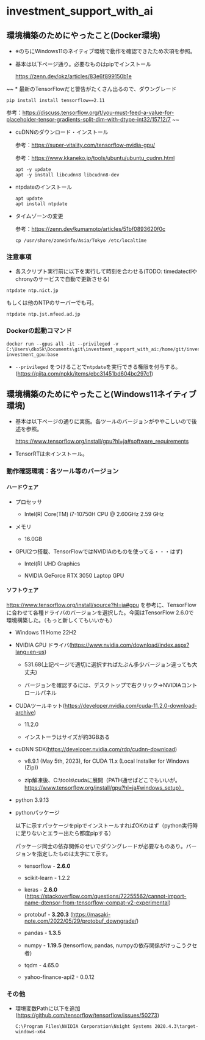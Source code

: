# investment_support_with_ai

## 環境構築のためにやったこと(Docker環境)

* ※のちにWindows11のネイティブ環境で動作を確認できたため次項を参照。

* 基本は以下ページ通り。必要なものはpipでインストール

  https://zenn.dev/okz/articles/83e6f899150b1e

~~ * 最新のTensorFlowだと警告がたくさん出るので、ダウングレード

  ```
  pip install install tensorflow==2.11
  ```

  参考：https://discuss.tensorflow.org/t/you-must-feed-a-value-for-placeholder-tensor-gradients-split-dim-with-dtype-int32/15712/7 ~~ 

* cuDNNのダウンロード・インストール

  参考：https://super-vitality.com/tensorflow-nvidia-gpu/

  参考：https://www.kkaneko.jp/tools/ubuntu/ubuntu_cudnn.html
  
  ```
  apt -y update
  apt -y install libcudnn8 libcudnn8-dev
  ```

* ntpdateのインストール

  ```
  apt update
  apt install ntpdate
  ```

* タイムゾーンの変更

  参考：https://zenn.dev/kumamoto/articles/51bf0893620f0c

  ```
  cp /usr/share/zoneinfo/Asia/Tokyo /etc/localtime
  ```

### 注意事項

* 各スクリプト実行前に以下を実行して時刻を合わせる(TODO: timedatectlやchronyのサービスで自動で更新させる)

```
ntpdate ntp.nict.jp
```

もしくは他のNTPのサーバーでも可。

```
ntpdate ntp.jst.mfeed.ad.jp
```

### Dockerの起動コマンド

```
docker run --gpus all -it --privileged -v C:\Users\dko5k\Documents\git\investment_support_with_ai:/home/git/investment_support_with_ai investment_gpu:base
```

* `--privileged` をつけることで`ntpdate`を実行できる権限を付与する。(https://qiita.com/npkk/items/ebc31451bd604bc297c1)

## 環境構築のためにやったこと(Windows11ネイティブ環境)

* 基本は以下ページの通りに実施。各ツールのバージョンがややこしいので後述を参照。

  https://www.tensorflow.org/install/gpu?hl=ja#software_requirements

* TensorRTは未インストール。

### 動作確認環境：各ツール等のバージョン

#### ハードウェア

* プロセッサ

   * Intel(R) Core(TM) i7-10750H CPU @ 2.60GHz   2.59 GHz

* メモリ

   * 16.0GB

* GPU(2つ搭載、TensorFlowではNVIDIAのものを使ってる・・・はず)

   * Intel(R) UHD Graphics

   * NVIDIA GeForce RTX 3050 Laptop GPU

#### ソフトウェア

https://www.tensorflow.org/install/source?hl=ja#gpu を参考に、TensorFlowに合わせて各種ドライバのバージョンを選択した。今回はTensorFlow 2.6.0で環境構築した。（もっと新しくてもいいかも）

* Windows 11 Home 22H2

* NVIDIA GPU ドライバ(https://www.nvidia.com/download/index.aspx?lang=en-us)

   * 531.68(上記ページで適切に選択すればたぶん多少バージョン違っても大丈夫)

   * バージョンを確認するには、デスクトップで右クリック->NVIDIAコントロールパネル

* CUDAツールキット(https://developer.nvidia.com/cuda-11.2.0-download-archive)

   * 11.2.0

   * インストーラはサイズが約3GBある

* cuDNN SDK(https://developer.nvidia.com/rdp/cudnn-download)

   * v8.9.1 (May 5th, 2023), for CUDA 11.x (Local Installer for Windows (Zip))

   * zip解凍後、C:\tools\cudaに展開（PATH通せばどこでもいいが。https://www.tensorflow.org/install/gpu?hl=ja#windows_setup）

* python 3.9.13

* pythonパッケージ

  以下に示すパッケージをpipでインストールすればOKのはず（python実行時に足りないとエラー出たら都度pipする）

  パッケージ同士の依存関係のせいでダウングレードが必要なものあり。バージョンを指定したものは太字にて示す。

   * tensorflow - **2.6.0**

   * scikit-learn - 1.2.2

   * keras - **2.6.0** (https://stackoverflow.com/questions/72255562/cannot-import-name-dtensor-from-tensorflow-compat-v2-experimental)

   * protobuf - **3.20.3** (https://masaki-note.com/2022/05/29/protobuf_downgrade/)

   * pandas - **1.3.5**

   * numpy - **1.19.5** (tensorflow, pandas, numpyの依存関係がけっこうクセ者)

   * tqdm - 4.65.0

   * yahoo-finance-api2 - 0.0.12

### その他

* 環境変数Pathに以下を追加(https://github.com/tensorflow/tensorflow/issues/50273)

  ```
  C:\Program Files\NVIDIA Corporation\Nsight Systems 2020.4.3\target-windows-x64
  ```
